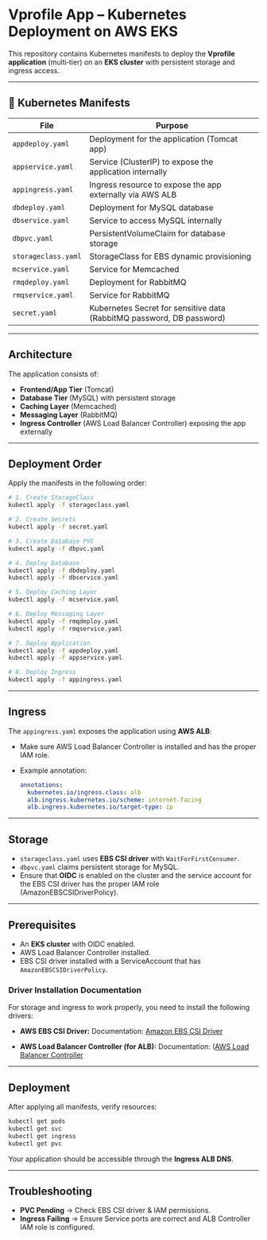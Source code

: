 #  Vprofile App – Kubernetes Deployment on AWS EKS

This repository contains Kubernetes manifests to deploy the **Vprofile application** (multi‑tier) on an **EKS cluster** with persistent storage and ingress access.

---

## 📂 **Kubernetes Manifests**

| File                | Purpose                                                                   |
| ------------------- | ------------------------------------------------------------------------- |
| `appdeploy.yaml`    | Deployment for the application (Tomcat app)                               |
| `appservice.yaml`   | Service (ClusterIP) to expose the application internally |
| `appingress.yaml`   | Ingress resource to expose the app externally via AWS ALB                 |
| `dbdeploy.yaml`     | Deployment for MySQL database                                             |
| `dbservice.yaml`    | Service to access MySQL internally                                        |
| `dbpvc.yaml`        | PersistentVolumeClaim for database storage                                |
| `storageclass.yaml` | StorageClass for EBS dynamic provisioning                                 |
| `mcservice.yaml`    | Service for Memcached                                                     |
| `rmqdeploy.yaml`    | Deployment for RabbitMQ                                                   |
| `rmqservice.yaml`   | Service for RabbitMQ                                                      |
| `secret.yaml`       | Kubernetes Secret for sensitive data (RabbitMQ password, DB password)                  |

---

## **Architecture**

The application consists of:

* **Frontend/App Tier** (Tomcat) 
* **Database Tier** (MySQL) with persistent storage 
* **Caching Layer** (Memcached)
* **Messaging Layer** (RabbitMQ)
* **Ingress Controller** (AWS Load Balancer Controller) exposing the app externally

---

##  **Deployment Order**

Apply the manifests in the following order:

```bash
# 1. Create StorageClass
kubectl apply -f storageclass.yaml

# 2. Create Secrets
kubectl apply -f secret.yaml

# 3. Create Database PVC
kubectl apply -f dbpvc.yaml

# 4. Deploy Database
kubectl apply -f dbdeploy.yaml
kubectl apply -f dbservice.yaml

# 5. Deploy Caching Layer
kubectl apply -f mcservice.yaml

# 6. Deploy Messaging Layer
kubectl apply -f rmqdeploy.yaml
kubectl apply -f rmqservice.yaml

# 7. Deploy Application
kubectl apply -f appdeploy.yaml
kubectl apply -f appservice.yaml

# 8. Deploy Ingress
kubectl apply -f appingress.yaml
```

---

## **Ingress**

The `appingress.yaml` exposes the application using **AWS ALB**:

* Make sure AWS Load Balancer Controller is installed and has the proper IAM role.
* Example annotation:

  ```yaml
  annotations:
    kubernetes.io/ingress.class: alb
    alb.ingress.kubernetes.io/scheme: internet-facing
    alb.ingress.kubernetes.io/target-type: ip
  ```

---

## **Storage**

* `storageclass.yaml` uses **EBS CSI driver** with `WaitForFirstConsumer`.
* `dbpvc.yaml` claims persistent storage for MySQL.
* Ensure that **OIDC** is enabled on the cluster and the service account for the EBS CSI driver has the proper IAM role (AmazonEBSCSIDriverPolicy).

---

##  **Prerequisites**

* An **EKS cluster** with OIDC enabled.
* AWS Load Balancer Controller installed.
* EBS CSI driver installed with a ServiceAccount that has `AmazonEBSCSIDriverPolicy`.

### Driver Installation Documentation

For storage and ingress to work properly, you need to install the following drivers:

- **AWS EBS CSI Driver:** Documentation: [Amazon EBS CSI Driver](https://docs.aws.amazon.com/eks/latest/userguide/ebs-csi.html)

- **AWS Load Balancer Controller (for ALB):** Documentation: ([AWS Load Balancer Controller](https://docs.aws.amazon.com/eks/latest/userguide/lbc-helm.html)
---

##  **Deployment**

After applying all manifests, verify resources:

```bash
kubectl get pods
kubectl get svc
kubectl get ingress
kubectl get pvc
```

Your application should be accessible through the **Ingress ALB DNS**.

---

## **Troubleshooting**

* **PVC Pending** → Check EBS CSI driver & IAM permissions.
* **Ingress Failing** → Ensure Service ports are correct and ALB Controller IAM role is configured.
